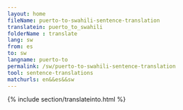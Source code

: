 ```yaml
---
layout: home
fileName: puerto-to-swahili-sentence-translation
translatein: puerto_to_swahili
folderName : translate
lang: sw
from: es
to: sw
langname: puerto-to
permalink: /sw/puerto-to-swahili-sentence-translation
tool: sentence-translations
matchurls: en&&es&&sw
---
```

{% include section/translateinto.html %}
